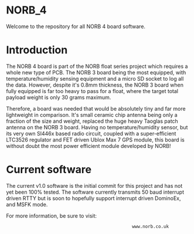 NORB_4
======

Welcome to the repository for all NORB 4 board software.


Introduction
============

The NORB 4 board is part of the NORB float series project which requires a whole new type of PCB. The NORB 3 board being the most equipped, with temperature/humidity sensing equipment and a micro SD socket to log all the data. However, despite it's 0.8mm thickness, the NORB 3 board when fully equipped is far too heavy to pass for a float, where the target total payload weight is only 30 grams maximum.

  

Therefore, a board was needed that would be absolutely tiny and far more lightweight in comparison. It's small ceramic chip antenna being only a fraction of the size and weight, replaced the huge heavy Taoglas patch antenna on the NORB 3 board. Having no temperature/humidity sensor, but its very own SI446x based radio circuit, coupled with a super-efficient LTC3526 regulator and FET driven Ublox Max 7 GPS module, this board is without doubt the most power efficient module developed by NORB!



Current software
================

The current v1.0 software is the initial commit for this project and has not yet been 100% tested. The software currently transmits 50 baud interrupt driven RTTY but is soon to hopefully support interrupt driven DominoEx, and MSFK mode.


For more information, be sure to visit:

                                                    www.norb.co.uk
 
 
